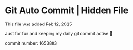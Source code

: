# Git Auto Commit | Hidden File

This file was added Feb 12, 2025

Just for fun and keeping my daily git commit active 🤪

commit number: 1653883
